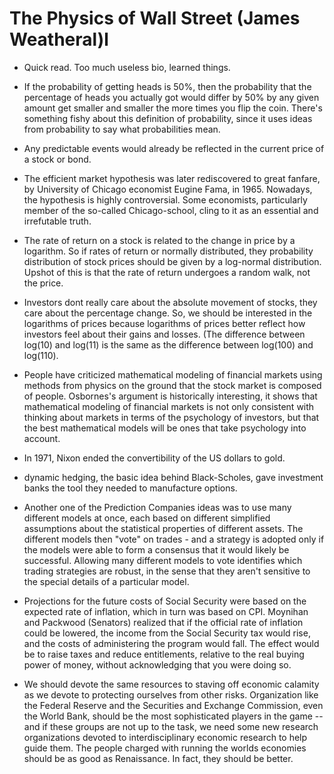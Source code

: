 # The Physics of Wall Street (James Weatheral)l

- Quick read.  Too much useless bio, learned things.

- If the probability of getting heads is 50%, then the probability that the percentage of heads you actually got would differ by 50% by any given amount get smaller and smaller the more times you flip the coin. There's something fishy about this definition of probability, since it uses ideas from probability to say what probabilities mean.

- Any predictable events would already be reflected in the current price of a stock or bond.

- The efficient market hypothesis was later rediscovered to great fanfare, by University of Chicago economist Eugine Fama, in 1965. Nowadays, the hypothesis is highly controversial. Some economists, particularly member of the so-called Chicago-school, cling to it as an essential and irrefutable truth.

- The rate of return on a stock is related to the change in price by a logarithm. So if rates of return or normally distributed, they probability distribution of stock prices should be given by a log-normal distribution.  Upshot of this is that the rate of return undergoes a random walk, not the price.

- Investors dont really care about the absolute movement of stocks, they care about the percentage change. So, we should be interested in the logarithms of prices because logarithms of prices better reflect how investors feel about their gains and losses. (The difference between log(10) and log(11) is the same as the difference between log(100) and log(110).

- People have criticized mathematical modeling of financial markets using methods from physics on the ground that the stock market is composed of people. Osbornes's  argument is historically interesting, it shows that mathematical modeling of financial markets is not only consistent with thinking about markets in terms of the psychology of investors, but that the best mathematical models will be ones that take psychology into account.

- In 1971, Nixon ended the convertibility of the US dollars to gold.

- dynamic hedging, the basic idea behind Black-Scholes, gave investment banks the tool they needed to manufacture options.

- Another one of the Prediction Companies ideas was to use many different models at once, each based on different simplified assumptions about the statistical properties of different assets. The different models then "vote" on trades - and a strategy is adopted only if the models were able to form a consensus that it would likely be successful. Allowing many different models to vote identifies which trading strategies are robust, in the sense that they aren't sensitive to the special details of a particular model.

- Projections for the future costs of Social Security were based on the expected rate of inflation, which in turn was based on CPI. Moynihan and Packwood (Senators) realized that if the official rate of inflation could be lowered, the income from the Social Security tax would rise, and the costs of administering the program would fall. The effect would be to raise taxes and reduce entitlements, relative to the real buying power of money, without acknowledging that you were doing so.

- We should devote the same resources to staving off economic calamity as we devote to protecting ourselves from other risks. Organization like the Federal Reserve and the Securities and Exchange Commission, even the World Bank, should be the most sophisticated players in the game -- and if these groups are not up to the task, we need some new research organizations devoted to interdisciplinary economic research to help guide them. The people charged with running the worlds economies should be as good as Renaissance. In fact, they should be better.

